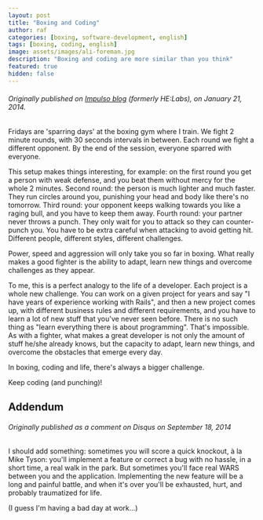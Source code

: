 ```yaml
---
layout: post
title: "Boxing and Coding"
author: raf
categories: [boxing, software-development, english]
tags: [boxing, coding, english]
image: assets/images/ali-foreman.jpg
description: "Boxing and coding are more similar than you think"
featured: true
hidden: false
---
```


###### _Originally published on [Impulso blog](http://blog.impulso.network) (formerly HE:Labs), on January 21, 2014._

Fridays are 'sparring days' at the boxing gym where I train. We fight 2 minute rounds, with 30 seconds intervals in between. Each round we fight a different opponent. By the end of the session, everyone sparred with everyone.

This setup makes things interesting, for example: on the first round you get a person with weak defense, and you beat them without mercy for the whole 2 minutes. Second round: the person is much lighter and much faster. They run circles around you, punishing your head and body like there's no tomorrow. Third round: your opponent keeps walking towards you like a raging bull, and you have to keep them away. Fourth round: your partner never throws a punch. They only wait for you to attack so they can counter-punch you. You have to be extra careful when attacking to avoid getting hit. Different people, different styles, different challenges.

Power, speed and aggression will only take you so far in boxing. What really makes a good fighter is the ability to adapt, learn new things and overcome challenges as they appear.

To me, this is a perfect analogy to the life of a developer. Each project is a whole new challenge. You can work on a given project for years and say "I have years of experience working with Rails", and then a new project comes up, with different business rules and different requirements, and you have to learn a lot of new stuff that you've never seen before. There is no such thing as "learn everything there is about programming". That's impossible. As with a fighter, what makes a great developer is not only the amount of stuff he/she already knows, but the capacity to adapt, learn new things, and overcome the obstacles that emerge every day.

In boxing, coding and life, there's always a bigger challenge.

Keep coding (and punching)!

## Addendum

###### _Originally published as a comment on Disqus on September 18, 2014_

I should add something: sometimes you will score a quick knockout, à la Mike Tyson: you'll implement a feature or correct a bug with no hassle, in a short time, a real walk in the park. But sometimes you'll face real WARS between you and the application. Implementing the new feature will be a long and painful battle, and when it's over you'll be exhausted, hurt, and probably traumatized for life.

(I guess I'm having a bad day at work...)
